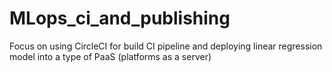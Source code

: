 # MLops_ci_and_publishing
Focus on using CircleCI for build CI pipeline and deploying linear regression model into a type of PaaS (platforms as a server)
